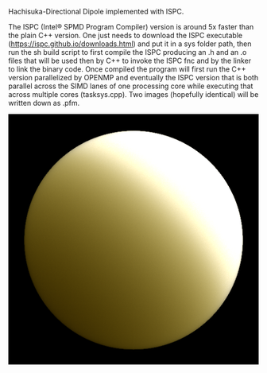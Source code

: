 Hachisuka-Directional Dipole implemented with ISPC.

The ISPC (Intel® SPMD Program Compiler) version is around 5x faster than the plain C++ version.
One just needs to download the ISPC executable (https://ispc.github.io/downloads.html) and put it in a sys folder path, then run the sh build script to first compile the ISPC producing an .h and an .o files that will be used then by C++ to invoke the ISPC fnc and by the linker to link the binary code.
Once compiled the program will first run the C++ version parallelized by OPENMP and eventually the ISPC version that is both parallel across the SIMD lanes of one processing core while executing that across multiple cores (tasksys.cpp).
Two images (hopefully identical) will be written down as .pfm.

![cover](https://raw.githubusercontent.com/RomboDev/Miscellaneous/master/ISPC%20Directional%20Dipole/image_dirpole.png)
